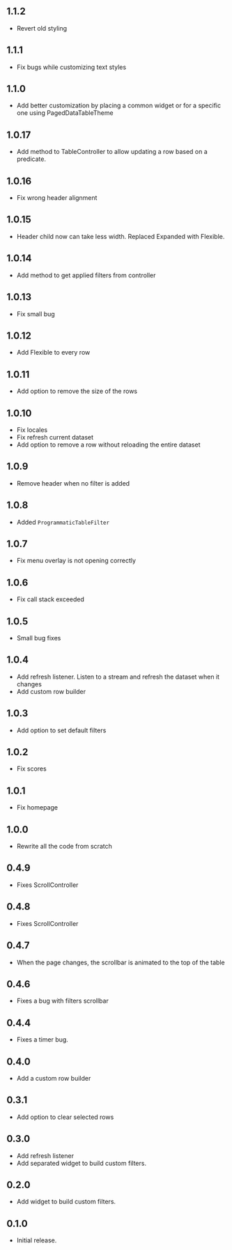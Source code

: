 ## 1.1.2
* Revert old styling

## 1.1.1
* Fix bugs while customizing text styles

## 1.1.0
* Add better customization by placing a common widget or for a specific one using PagedDataTableTheme

## 1.0.17
* Add method to TableController to allow updating a row based on a predicate.

## 1.0.16
* Fix wrong header alignment

## 1.0.15
* Header child now can take less width. Replaced Expanded with Flexible.

## 1.0.14
* Add method to get applied filters from controller

## 1.0.13
* Fix small bug

## 1.0.12
* Add Flexible to every row

## 1.0.11
* Add option to remove the size of the rows

## 1.0.10
* Fix locales
* Fix refresh current dataset
* Add option to remove a row without reloading the entire dataset


## 1.0.9
* Remove header when no filter is added

## 1.0.8
* Added `ProgrammaticTableFilter`

## 1.0.7
* Fix menu overlay is not opening correctly

## 1.0.6
* Fix call stack exceeded

## 1.0.5
* Small bug fixes

## 1.0.4
* Add refresh listener. Listen to a stream and refresh the dataset when it changes
* Add custom row builder

## 1.0.3
* Add option to set default filters

## 1.0.2
* Fix scores

## 1.0.1
* Fix homepage

## 1.0.0
* Rewrite all the code from scratch

## 0.4.9

* Fixes ScrollController

## 0.4.8

* Fixes ScrollController

## 0.4.7

* When the page changes, the scrollbar is animated to the top of the table


## 0.4.6

* Fixes a bug with filters scrollbar

## 0.4.4

* Fixes a timer bug.

## 0.4.0

* Add a custom row builder

## 0.3.1

* Add option to clear selected rows

## 0.3.0

* Add refresh listener
* Add separated widget to build custom filters.

## 0.2.0

* Add widget to build custom filters.

## 0.1.0

* Initial release.
